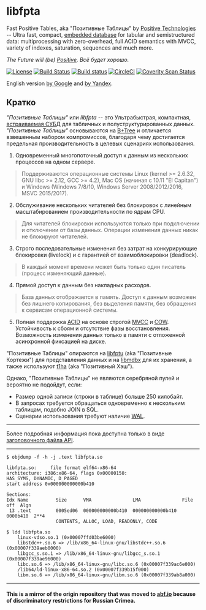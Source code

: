 <!-- Required extensions: pymdownx.betterem, pymdownx.tilde, pymdownx.emoji, pymdownx.tasklist, pymdownx.superfences -->

libfpta
==============================================
Fast Positive Tables, aka "Позитивные Таблицы"
by [Positive Technologies](https://www.ptsecurity.ru) -- Ultra fast, compact, [embedded database](https://en.wikipedia.org/wiki/Embedded_database)
for tabular and semistructured data:
multiprocessing with zero-overhead, full ACID semantics with MVCC,
variety of indexes, saturation, sequences and much more.


*The Future will (be) [Positive](https://www.ptsecurity.com). Всё будет хорошо.*

[![License](https://img.shields.io/badge/License-Apache%202.0-blue.svg)](https://opensource.org/licenses/Apache-2.0)
[![Build Status](https://travis-ci.org/erthink/libfpta.svg?branch=master)](https://travis-ci.org/erthink/libfpta)
[![Build status](https://ci.appveyor.com/api/projects/status/wiixsody1o9474g9/branch/master?svg=true)](https://ci.appveyor.com/project/erthink/libfpta/branch/master)
[![CircleCI](https://circleci.com/gh/erthink/libfpta/tree/master.svg?style=svg)](https://circleci.com/gh/erthink/libfpta/tree/master)
[![Coverity Scan Status](https://scan.coverity.com/projects/12920/badge.svg)](https://scan.coverity.com/projects/erthink-libfpta)

English version [by Google](https://github-com.translate.goog/erthink/libfpta/tree/master?_x_tr_sl=ru&_x_tr_tl=en)
and [by Yandex](https://translate.yandex.ru/translate?url=https%3A%2F%2Fgithub.com%2Ferthink%2Flibfpta%2Ftree%2Fmaster&lang=ru-en).


## Кратко

_"Позитивные Таблицы"_ или _libfpta_ -- это Ультрабыстрая, компактная, [встраиваемая СУБД](https://ru.wikipedia.org/wiki/%D0%92%D1%81%D1%82%D1%80%D0%B0%D0%B8%D0%B2%D0%B0%D0%B5%D0%BC%D0%B0%D1%8F_%D0%A1%D0%A3%D0%91%D0%94)
для табличных и полуструктурированных данных.
_"Позитивные Таблицы"_ основываются на [B+Tree](https://ru.wikipedia.org/wiki/B%2B-%D0%B4%D0%B5%D1%80%D0%B5%D0%B2%D0%BE) и отличается взвешенным набором компромиссов,
благодаря чему достигается предельная производительность в целевых сценариях использования.

1. Одновременный многопоточный доступ к данным из нескольких процессов на
одном сервере.
  > Поддерживаются операционные системы
  > Linux (kernel >= 2.6.32, GNU libc >= 2.12, GCC >= 4.2), Mac OS (начиная с 10.11 "El Capitan") и
  > Windows (Windows 7/8/10, Windows Server 2008/2012/2016, MSVC 2015/2017).

2. Обслуживание нескольких читателей без блокировок с линейным
масштабированием производительности по ядрам CPU.
  > Для читателей блокировки используются только при подключении и
  > отключении от базы данных. Операции изменения данных никак не блокируют
  > читателей.

3. Строго последовательные изменения без затрат на конкурирующие
блокировки (livelock) и с гарантией от взаимоблокировки (deadlock).
  > В каждый момент времени может быть только один писатель (процесс
  > изменяющий данные).

4. Прямой доступ к данным без накладных расходов.
  > База данных отображается в память. Доступ к данным возможен без
  > лишнего копирования, без выделения памяти, без обращения к сервисам
  > операционной системы.

5. Полная поддержка [ACID](https://ru.wikipedia.org/wiki/ACID) на основе строгой [MVCC](https://ru.wikipedia.org/wiki/MVCC) и
[COW](https://ru.wikipedia.org/wiki/%D0%9A%D0%BE%D0%BF%D0%B8%D1%80%D0%BE%D0%B2%D0%B0%D0%BD%D0%B8%D0%B5_%D0%BF%D1%80%D0%B8_%D0%B7%D0%B0%D0%BF%D0%B8%D1%81%D0%B8).
Устойчивость к сбоям и отсутствие фазы восстановления. Возможность
изменения данных только в памяти с отложенной асинхронной фиксацией на диске.

"Позитивные Таблицы" опираются на [libfptu](https://github.com/erthink/libfptu) (aka "Позитивные Кортежи")
для представления данных и на [libmdbx](https://github.com/ReOpen/libmdbx)
для их хранения, а также используют [t1ha](https://github.com/PositiveTechnologies/t1ha) (aka "Позитивный Хэш").

Однако, "Позитивные Таблицы" не являются серебряной пулей и вероятно не
подойдут, если:

 * Размер одной записи (строки в таблице) больше 250 килобайт.
 * В запросах требуется обращаться одновременно к нескольким таблицам, подобно JOIN в SQL.
 * Сценарии использования требуют наличие [WAL](https://ru.wikipedia.org/wiki/%D0%97%D0%B0%D0%BF%D0%B8%D1%81%D1%8C_%D1%81_%D0%BF%D1%80%D0%B5%D0%B4%D0%B2%D0%B0%D1%80%D0%B8%D1%82%D0%B5%D0%BB%D1%8C%D0%BD%D1%8B%D0%BC_%D0%B6%D1%83%D1%80%D0%BD%D0%B0%D0%BB%D0%B8%D1%80%D0%BE%D0%B2%D0%B0%D0%BD%D0%B8%D0%B5%D0%BC).

--------------------------------------------------------------------------------

Более подробная информация пока доступна только в виде [заголовочного файла API](fast_positive/tables.h).

--------------------------------------------------------------------------------

```
$ objdump -f -h -j .text libfpta.so

libfpta.so:     file format elf64-x86-64
architecture: i386:x86-64, flags 0x00000150:
HAS_SYMS, DYNAMIC, D_PAGED
start address 0x000000000000b410

Sections:
Idx Name          Size      VMA               LMA               File off  Algn
 13 .text         0005ed06  000000000000b410  000000000000b410  0000b410  2**4
                  CONTENTS, ALLOC, LOAD, READONLY, CODE
```

```
$ ldd libfpta.so
	linux-vdso.so.1 (0x00007ffd03be6000)
	libstdc++.so.6 => /lib/x86_64-linux-gnu/libstdc++.so.6 (0x00007f339aeb0000)
	libgcc_s.so.1 => /lib/x86_64-linux-gnu/libgcc_s.so.1 (0x00007f339ae96000)
	libc.so.6 => /lib/x86_64-linux-gnu/libc.so.6 (0x00007f339ac6e000)
	/lib64/ld-linux-x86-64.so.2 (0x00007f339b15f000)
	libm.so.6 => /lib/x86_64-linux-gnu/libm.so.6 (0x00007f339ab8a000)
```

-----
#### This is a mirror of the origin repository that was moved to [abf.io](https://abf.io/erthink/) because of discriminatory restrictions for Russian Crimea.
